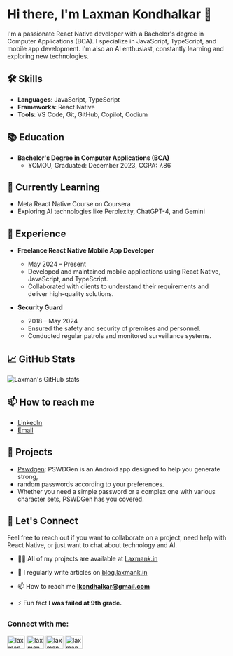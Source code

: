 # Hi there, I'm Laxman Kondhalkar 👋

I'm a passionate React Native developer with a Bachelor's degree in Computer Applications (BCA). I specialize in JavaScript, TypeScript, and mobile app development. I'm also an AI enthusiast, constantly learning and exploring new technologies.

## 🛠 Skills
- **Languages**: JavaScript, TypeScript
- **Frameworks**: React Native
- **Tools**: VS Code, Git, GitHub, Copilot, Codium

## 📚 Education
- **Bachelor's Degree in Computer Applications (BCA)**
  - YCMOU, Graduated: December 2023, CGPA: 7.86

## 🌱 Currently Learning
- Meta React Native Course on Coursera
- Exploring AI technologies like Perplexity, ChatGPT-4, and Gemini

## 💼 Experience
- **Freelance React Native Mobile App Developer**
  - May 2024 – Present
  - Developed and maintained mobile applications using React Native, JavaScript, and TypeScript.
  - Collaborated with clients to understand their requirements and deliver high-quality solutions.

- **Security Guard**
  - 2018 – May 2024
  - Ensured the safety and security of premises and personnel.
  - Conducted regular patrols and monitored surveillance systems.

## 📈 GitHub Stats
![Laxman's GitHub stats](https://github-readme-stats.vercel.app/api?username=laxmankondhalkar&show_icons=true&theme=radical)

## 📫 How to reach me
- [LinkedIn](https://www.linkedin.com/in/laxmankondhalkar/)
- [Email](mailto:your-email@example.com)

## 🔗 Projects
- [Pswdgen]([link](https://github.com/LaxmanKondhalkar/pswdgen)): PSWDGen is an Android app designed to help you generate strong,
-  random passwords according to your preferences.
-   Whether you need a simple password or a complex one with various character sets, PSWDGen has you covered.
<!-- [Project Name](link): Brief description of the project. 

## 📝 Blog Posts
- [Blog Post Title](link): Brief description of the blog post.
- [Blog Post Title](link): Brief description of the blog post. -->

## 🤝 Let's Connect
Feel free to reach out if you want to collaborate on a project, need help with React Native, or just want to chat about technology and AI.

- 👨‍💻 All of my projects are available at [Laxmank.in](Laxmank.in)

- 📝 I regularly write articles on [blog.laxmank.in](blog.laxmank.in)

- 📫 How to reach me **lkondhalkar@gmail.com**

- ⚡ Fun fact **I was failed at 9th grade.**

<h3 align="left">Connect with me:</h3>
<p align="left">
<a href="https://twitter.com/laxmank1995" target="blank"><img align="center" src="https://raw.githubusercontent.com/rahuldkjain/github-profile-readme-generator/master/src/images/icons/Social/twitter.svg" alt="laxmank1995" height="30" width="40" /></a>
<a href="https://linkedin.com/in/laxman kondhalkar" target="blank"><img align="center" src="https://raw.githubusercontent.com/rahuldkjain/github-profile-readme-generator/master/src/images/icons/Social/linked-in-alt.svg" alt="laxman kondhalkar" height="30" width="40" /></a>
<a href="https://fb.com/laxman.kondhalkar" target="blank"><img align="center" src="https://raw.githubusercontent.com/rahuldkjain/github-profile-readme-generator/master/src/images/icons/Social/facebook.svg" alt="laxman.kondhalkar" height="30" width="40" /></a>
<a href="https://instagram.com/laxmank95" target="blank"><img align="center" src="https://raw.githubusercontent.com/rahuldkjain/github-profile-readme-generator/master/src/images/icons/Social/instagram.svg" alt="laxmank95" height="30" width="40" /></a>
</p>
